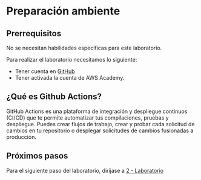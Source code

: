 # Preparación ambiente

## Prerrequisitos
No se necesitan habilidades específicas para este laboratorio.

Para realizar el laboratorio necesitamos lo siguiente:

- Tener cuenta en [GitHub](https://github.com/)
- Tener activada la cuenta de AWS Academy.

## ¿Qué es Github Actions?

GitHub Actions es una plataforma de integración y despliegue continuos (CI/CD) que te permite automatizar tus compilaciones, pruebas y despliegue. Puedes crear flujos de trabajo, crear y probar cada solicitud de cambios en tu repositorio o desplegar solicitudes de cambios fusionadas a producción.


## Próximos pasos
Para el siguiente paso del laboratorio, diríjase a [2 - Laboratorio](02-Laboratorio.md)